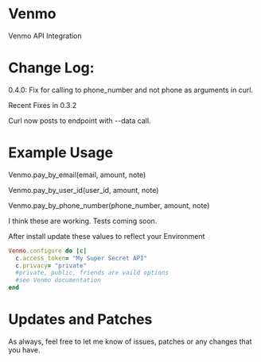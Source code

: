 Venmo
=====

Venmo API Integration


Change Log:
======

0.4.0: Fix for calling to phone_number and not phone as arguments in curl.

Recent Fixes in 0.3.2

Curl now posts to endpoint with --data call.

Example Usage
======

Venmo.pay_by_email(email, amount, note)

Venmo.pay_by_user_id(user_id, amount, note)

Venmo.pay_by_phone_number(phone_number, amount, note)

I think these are working. Tests coming soon. 

After install update these values to reflect your Environment

```ruby
Venmo.configure do |c|
  c.access_token= "My Super Secret API"
  c.privacy= "private"
  #private, public, friends are vaild options
  #see Venmo documentation
end
```
Updates and Patches
======

As always, feel free to let me know of issues, patches or any changes that you have. 
